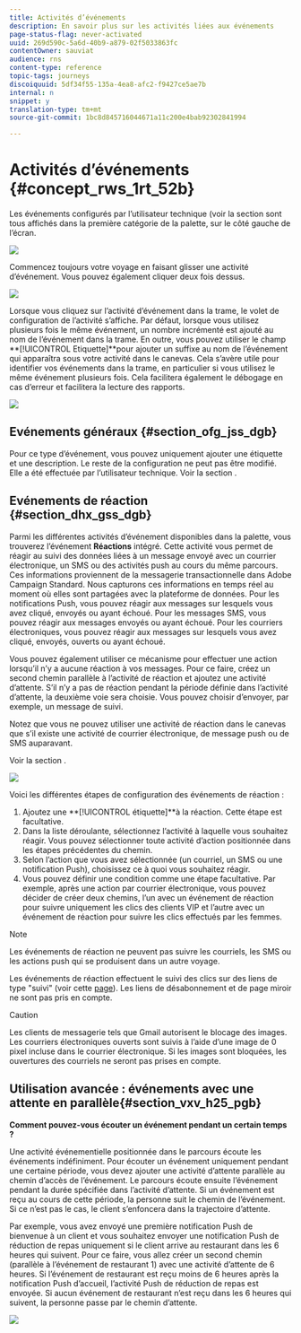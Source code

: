 ```yaml
---
title: Activités d’événements
description: En savoir plus sur les activités liées aux événements
page-status-flag: never-activated
uuid: 269d590c-5a6d-40b9-a879-02f5033863fc
contentOwner: sauviat
audience: rns
content-type: reference
topic-tags: journeys
discoiquuid: 5df34f55-135a-4ea8-afc2-f9427ce5ae7b
internal: n
snippet: y
translation-type: tm+mt
source-git-commit: 1bc8d845716044671a11c200e4bab92302841994

---
```



# Activités d’événements {#concept_rws_1rt_52b}

Les événements configurés par l’utilisateur technique (voir la section [](../event/about-events.md) sont tous affichés dans la première catégorie de la palette, sur le côté gauche de l’écran.

![](../assets/journey43.png)

Commencez toujours votre voyage en faisant glisser une activité d’événement. Vous pouvez également cliquer deux fois dessus.

![](../assets/journey44.png)

Lorsque vous cliquez sur l’activité d’événement dans la trame, le volet de configuration de l’activité s’affiche. Par défaut, lorsque vous utilisez plusieurs fois le même événement, un nombre incrémenté est ajouté au nom de l’événement dans la trame. En outre, vous pouvez utiliser le champ **[!UICONTROL Etiquette]**pour ajouter un suffixe au nom de l’événement qui apparaîtra sous votre activité dans le canevas. Cela s’avère utile pour identifier vos événements dans la trame, en particulier si vous utilisez le même événement plusieurs fois. Cela facilitera également le débogage en cas d’erreur et facilitera la lecture des rapports.

![](../assets/journey33.png)

## Evénements généraux {#section_ofg_jss_dgb}

Pour ce type d’événement, vous pouvez uniquement ajouter une étiquette et une description. Le reste de la configuration ne peut pas être modifié. Elle a été effectuée par l’utilisateur technique. Voir la section [](../event/about-events.md).

## Evénements de réaction {#section_dhx_gss_dgb}

Parmi les différentes activités d’événement disponibles dans la palette, vous trouverez l’événement **Réactions** intégré. Cette activité vous permet de réagir au suivi des données liées à un message envoyé avec un courrier électronique, un SMS ou des activités push au cours du même parcours. Ces informations proviennent de la messagerie transactionnelle dans Adobe Campaign Standard. Nous capturons ces informations en temps réel au moment où elles sont partagées avec la plateforme de données. Pour les notifications Push, vous pouvez réagir aux messages sur lesquels vous avez cliqué, envoyés ou ayant échoué. Pour les messages SMS, vous pouvez réagir aux messages envoyés ou ayant échoué. Pour les courriers électroniques, vous pouvez réagir aux messages sur lesquels vous avez cliqué, envoyés, ouverts ou ayant échoué.

Vous pouvez également utiliser ce mécanisme pour effectuer une action lorsqu’il n’y a aucune réaction à vos messages. Pour ce faire, créez un second chemin parallèle à l’activité de réaction et ajoutez une activité d’attente. S’il n’y a pas de réaction pendant la période définie dans l’activité d’attente, la deuxième voie sera choisie. Vous pouvez choisir d’envoyer, par exemple, un message de suivi.

Notez que vous ne pouvez utiliser une activité de réaction dans le canevas que s’il existe une activité de courrier électronique, de message push ou de SMS auparavant.

Voir la section [](../building-journeys/about-action-activities.md).

![](../assets/journey45.png)

Voici les différentes étapes de configuration des événements de réaction :

1. Ajoutez une **[!UICONTROL étiquette]**à la réaction. Cette étape est facultative.
1. Dans la liste déroulante, sélectionnez l’activité à laquelle vous souhaitez réagir. Vous pouvez sélectionner toute activité d’action positionnée dans les étapes précédentes du chemin.
1. Selon l’action que vous avez sélectionnée (un courriel, un SMS ou une notification Push), choisissez ce à quoi vous souhaitez réagir.
1. Vous pouvez définir une condition comme une étape facultative. Par exemple, après une action par courrier électronique, vous pouvez décider de créer deux chemins, l’un avec un événement de réaction pour suivre uniquement les clics des clients VIP et l’autre avec un événement de réaction pour suivre les clics effectués par les femmes.

>[!NOTE]
>
>Les événements de réaction ne peuvent pas suivre les courriels, les SMS ou les actions push qui se produisent dans un autre voyage.
>
>Les événements de réaction effectuent le suivi des clics sur des liens de type &quot;suivi&quot; (voir cette [page](https://docs.adobe.com/content/help/en/campaign-standard/using/designing-content/links.html#about-tracked-urls)). Les liens de désabonnement et de page miroir ne sont pas pris en compte.

>[!CAUTION]
>
>Les clients de messagerie tels que Gmail autorisent le blocage des images. Les courriers électroniques ouverts sont suivis à l’aide d’une image de 0 pixel incluse dans le courrier électronique. Si les images sont bloquées, les ouvertures des courriels ne seront pas prises en compte.

## Utilisation avancée : événements avec une attente en parallèle{#section_vxv_h25_pgb}

**Comment pouvez-vous écouter un événement pendant un certain temps ?**

Une activité événementielle positionnée dans le parcours écoute les événements indéfiniment. Pour écouter un événement uniquement pendant une certaine période, vous devez ajouter une activité d’attente parallèle au chemin d’accès de l’événement. Le parcours écoute ensuite l’événement pendant la durée spécifiée dans l’activité d’attente. Si un événement est reçu au cours de cette période, la personne suit le chemin de l’événement. Si ce n’est pas le cas, le client s’enfoncera dans la trajectoire d’attente.

Par exemple, vous avez envoyé une première notification Push de bienvenue à un client et vous souhaitez envoyer une notification Push de réduction de repas uniquement si le client arrive au restaurant dans les 6 heures qui suivent. Pour ce faire, vous allez créer un second chemin (parallèle à l’événement de restaurant 1) avec une activité d’attente de 6 heures. Si l’événement de restaurant est reçu moins de 6 heures après la notification Push d’accueil, l’activité Push de réduction de repas est envoyée. Si aucun événement de restaurant n’est reçu dans les 6 heures qui suivent, la personne passe par le chemin d’attente.

![](../assets/journeyuc2_31.png)

